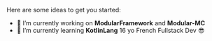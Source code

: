 Here are some ideas to get you started:

- 🔭 I’m currently working on **ModularFramework** and **Modular-MC**
- 🌱 I’m currently learning **KotlinLang**
16 yo
French Fullstack Dev 😎

